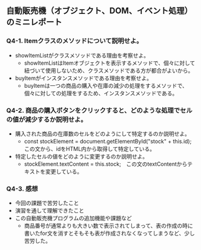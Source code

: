 ## 自動販売機（オブジェクト、DOM、イベント処理）のミニレポート
### Q4-1. Itemクラスのメソッドについて説明せよ。
* showItemListがクラスメソッドである理由を考察せよ。
  * showItemListはItemオブジェクトを表示するメソッドで、個々に対して紐づいて使用しないため、クラスメソッドである方が都合がよいから。
* buyItemがインスタンスメソッドである理由を考察せよ。
  * buyItemは一つの商品の購入や在庫の減少の処理をするメソッドで、個々に対しての処理をするため、インスタンスメソッドである。
### Q4-2. 商品の購入ボタンをクリックすると、どのような処理でセルの値が減少するか説明せよ。
* 購入された商品の在庫数のセルをどのようにして特定するのか説明せよ。
  *  const stockElement = document.getElementById("stock" + this.id);　この文から、idをHTML内から取得して特定している。
* 特定したセルの値をどのように変更するのか説明せよ。
  *  stockElement.textContent = this.stock;　この文のtextContentからテキストを変更している。
### Q4-3. 感想
* 今回の課題で苦労したこと
* 演習を通して理解できたこと
* この自動販売機プログラムの追加機能や課題など
  * 商品番号が通常よりも大きい数で表示されてしまって、表の作成の時に書いたfor文を消すとそもそも表が作成されなくなってしまうなど、少し苦労した。
